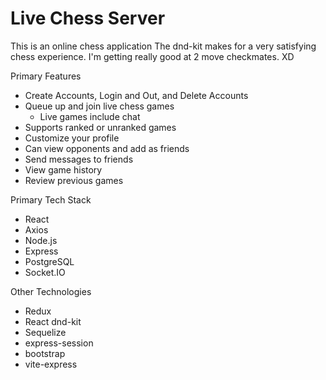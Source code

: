 # Live Chess Server

This is an online chess application
The dnd-kit makes for a very satisfying chess experience.
I'm getting really good at 2 move checkmates. XD

Primary Features
- Create Accounts, Login and Out, and Delete Accounts
- Queue up and join live chess games
  - Live games include chat
- Supports ranked or unranked games
- Customize your profile
- Can view opponents and add as friends
- Send messages to friends
- View game history
- Review previous games

Primary Tech Stack
- React
- Axios
- Node.js
- Express
- PostgreSQL
- Socket.IO

Other Technologies
- Redux
- React dnd-kit
- Sequelize
- express-session
- bootstrap
- vite-express
  
